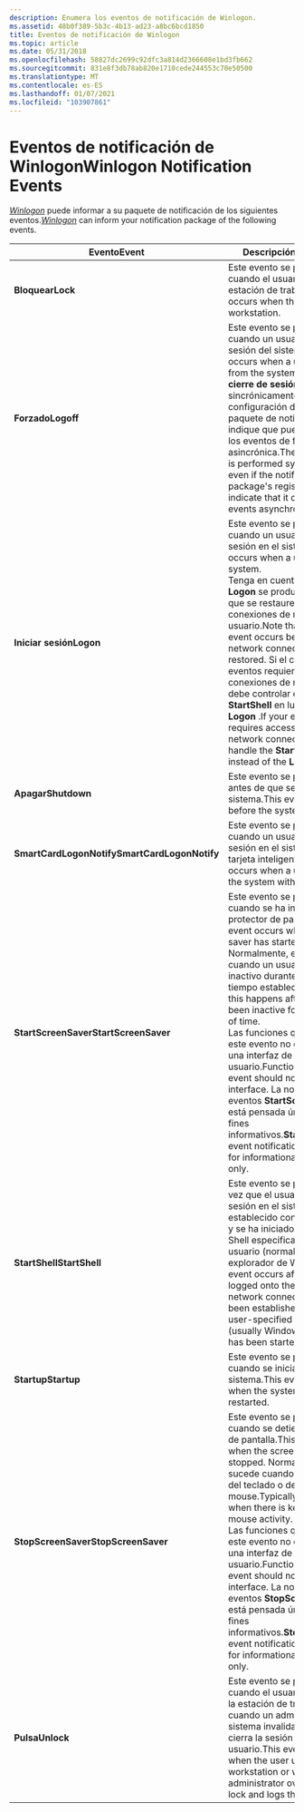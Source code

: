 ```yaml
---
description: Enumera los eventos de notificación de Winlogon.
ms.assetid: 48b0f389-5b3c-4b13-ad23-a8bc6bcd1850
title: Eventos de notificación de Winlogon
ms.topic: article
ms.date: 05/31/2018
ms.openlocfilehash: 58827dc2699c92dfc3a814d2366608e1bd3fb662
ms.sourcegitcommit: 831e8f3db78ab820e1710cede244553c70e50500
ms.translationtype: MT
ms.contentlocale: es-ES
ms.lasthandoff: 01/07/2021
ms.locfileid: "103907861"
---
```

# <a name="winlogon-notification-events"></a><span data-ttu-id="8e238-103">Eventos de notificación de Winlogon</span><span class="sxs-lookup"><span data-stu-id="8e238-103">Winlogon Notification Events</span></span>

<span data-ttu-id="8e238-104">[*Winlogon*](../secgloss/w-gly.md) puede informar a su paquete de notificación de los siguientes eventos.</span><span class="sxs-lookup"><span data-stu-id="8e238-104">[*Winlogon*](../secgloss/w-gly.md) can inform your notification package of the following events.</span></span>



| <span data-ttu-id="8e238-105">Evento</span><span class="sxs-lookup"><span data-stu-id="8e238-105">Event</span></span>                               | <span data-ttu-id="8e238-106">Descripción</span><span class="sxs-lookup"><span data-stu-id="8e238-106">Description</span></span>                                                                                                                                                                                                                                                                                                         |
|-------------------------------------|---------------------------------------------------------------------------------------------------------------------------------------------------------------------------------------------------------------------------------------------------------------------------------------------------------------------|
| <span data-ttu-id="8e238-107">**Bloquear**</span><span class="sxs-lookup"><span data-stu-id="8e238-107">**Lock**</span></span><br/>                 | <span data-ttu-id="8e238-108">Este evento se produce cuando el usuario bloquea la estación de trabajo.</span><span class="sxs-lookup"><span data-stu-id="8e238-108">This event occurs when the user locks the workstation.</span></span><br/>                                                                                                                                                                                                                                                   |
| <span data-ttu-id="8e238-109">**Forzado**</span><span class="sxs-lookup"><span data-stu-id="8e238-109">**Logoff**</span></span><br/>               | <span data-ttu-id="8e238-110">Este evento se produce cuando un usuario cierra la sesión del sistema.</span><span class="sxs-lookup"><span data-stu-id="8e238-110">This event occurs when a user logs off from the system.</span></span> <span data-ttu-id="8e238-111">El evento de **cierre de sesión** se realiza sincrónicamente, aunque la configuración del registro del paquete de notificación indique que puede controlar los eventos de forma asincrónica.</span><span class="sxs-lookup"><span data-stu-id="8e238-111">The **Logoff** event is performed synchronously, even if the notification package's registry settings indicate that it can handle events asynchronously.</span></span><br/>                                                                                         |
| <span data-ttu-id="8e238-112">**Iniciar sesión**</span><span class="sxs-lookup"><span data-stu-id="8e238-112">**Logon**</span></span><br/>                | <span data-ttu-id="8e238-113">Este evento se produce cuando un usuario inicia sesión en el sistema.</span><span class="sxs-lookup"><span data-stu-id="8e238-113">This event occurs when a user logs on the system.</span></span><br/> <span data-ttu-id="8e238-114">Tenga en cuenta que el evento **Logon** se produce antes de que se restauren las conexiones de red del usuario.</span><span class="sxs-lookup"><span data-stu-id="8e238-114">Note that the **Logon** event occurs before the user's network connections are restored.</span></span> <span data-ttu-id="8e238-115">Si el controlador de eventos requiere acceso a las conexiones de red del usuario, debe controlar el evento **StartShell** en lugar del evento **Logon** .</span><span class="sxs-lookup"><span data-stu-id="8e238-115">If your event handler requires access to the user's network connections, it should handle the **StartShell** event instead of the **Logon** event.</span></span><br/> |
| <span data-ttu-id="8e238-116">**Apagar**</span><span class="sxs-lookup"><span data-stu-id="8e238-116">**Shutdown**</span></span><br/>             | <span data-ttu-id="8e238-117">Este evento se produce justo antes de que se cierre el sistema.</span><span class="sxs-lookup"><span data-stu-id="8e238-117">This event occurs just before the system shuts down.</span></span><br/>                                                                                                                                                                                                                                                     |
| <span data-ttu-id="8e238-118">**SmartCardLogonNotify**</span><span class="sxs-lookup"><span data-stu-id="8e238-118">**SmartCardLogonNotify**</span></span><br/> | <span data-ttu-id="8e238-119">Este evento se produce cuando un usuario inicia sesión en el sistema con una tarjeta inteligente.</span><span class="sxs-lookup"><span data-stu-id="8e238-119">This event occurs when a user logs on to the system with a smart card.</span></span><br/>                                                                                                                                                                                                                                   |
| <span data-ttu-id="8e238-120">**StartScreenSaver**</span><span class="sxs-lookup"><span data-stu-id="8e238-120">**StartScreenSaver**</span></span><br/>     | <span data-ttu-id="8e238-121">Este evento se produce cuando se ha iniciado el protector de pantalla.</span><span class="sxs-lookup"><span data-stu-id="8e238-121">This event occurs when the screen saver has started.</span></span> <span data-ttu-id="8e238-122">Normalmente, esto sucede cuando un usuario ha estado inactivo durante un período de tiempo establecido.</span><span class="sxs-lookup"><span data-stu-id="8e238-122">Typically, this happens after a user has been inactive for a set period of time.</span></span><br/> <span data-ttu-id="8e238-123">Las funciones que controlan este evento no deben mostrar una interfaz de usuario.</span><span class="sxs-lookup"><span data-stu-id="8e238-123">Functions handling this event should not display a user interface.</span></span> <span data-ttu-id="8e238-124">La notificación de eventos **StartScreenSaver** está pensada únicamente con fines informativos.</span><span class="sxs-lookup"><span data-stu-id="8e238-124">**StartScreenSaver** event notification is intended for informational purposes only.</span></span><br/> |
| <span data-ttu-id="8e238-125">**StartShell**</span><span class="sxs-lookup"><span data-stu-id="8e238-125">**StartShell**</span></span><br/>           | <span data-ttu-id="8e238-126">Este evento se produce una vez que el usuario ha iniciado sesión en el sistema, se han establecido conexiones de red y se ha iniciado el programa de Shell especificado por el usuario (normalmente, el explorador de Windows).</span><span class="sxs-lookup"><span data-stu-id="8e238-126">This event occurs after the user has logged onto the system, network connections have been established, and the user-specified shell program (usually Windows Explorer) has been started.</span></span><br/>                                                                                                                |
| <span data-ttu-id="8e238-127">**Startup**</span><span class="sxs-lookup"><span data-stu-id="8e238-127">**Startup**</span></span><br/>              | <span data-ttu-id="8e238-128">Este evento se produce cuando se inicia o reinicia el sistema.</span><span class="sxs-lookup"><span data-stu-id="8e238-128">This event occurs when the system is started or restarted.</span></span><br/>                                                                                                                                                                                                                                               |
| <span data-ttu-id="8e238-129">**StopScreenSaver**</span><span class="sxs-lookup"><span data-stu-id="8e238-129">**StopScreenSaver**</span></span><br/>      | <span data-ttu-id="8e238-130">Este evento se produce cuando se detiene el protector de pantalla.</span><span class="sxs-lookup"><span data-stu-id="8e238-130">This event occurs when the screen saver has stopped.</span></span> <span data-ttu-id="8e238-131">Normalmente esto sucede cuando hay actividad del teclado o del mouse.</span><span class="sxs-lookup"><span data-stu-id="8e238-131">Typically this happens when there is keyboard or mouse activity.</span></span><br/> <span data-ttu-id="8e238-132">Las funciones que controlan este evento no deben mostrar una interfaz de usuario.</span><span class="sxs-lookup"><span data-stu-id="8e238-132">Functions handling this event should not display a user interface.</span></span> <span data-ttu-id="8e238-133">La notificación de eventos **StopScreenSaver** está pensada únicamente con fines informativos.</span><span class="sxs-lookup"><span data-stu-id="8e238-133">**StopScreenSaver** event notification is intended for informational purposes only.</span></span><br/>                  |
| <span data-ttu-id="8e238-134">**Pulsa**</span><span class="sxs-lookup"><span data-stu-id="8e238-134">**Unlock**</span></span><br/>               | <span data-ttu-id="8e238-135">Este evento se produce cuando el usuario desbloquea la estación de trabajo o cuando un administrador del sistema invalida el bloqueo y cierra la sesión del usuario.</span><span class="sxs-lookup"><span data-stu-id="8e238-135">This event occurs when the user unlocks the workstation or when a system administrator overrides the lock and logs the user off.</span></span><br/>                                                                                                                                                                         |



 

 

 
